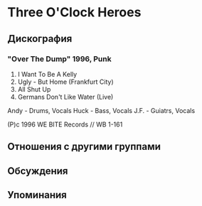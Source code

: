 # Three O'Clock Heroes



## Дискография

### "Over The Dump" 1996, Punk

1.  I Want To Be A Kelly
2.  Ugly - But Home (Frankfurt City)
3.  All Shut Up
4.  Germans Don't Like Water (Live)

Andy - Drums, Vocals
Huck - Bass, Vocals
J.F. - Guiatrs, Vocals

(P)c 1996 WE BITE Records // WB 1-161


## Отношения с другими группами


## Обсуждения


## Упоминания

